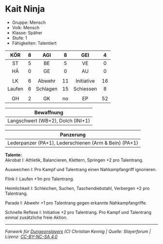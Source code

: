 # Kait Ninja  
- Gruppe: Mensch  
- Volk: Mensch  
- Klasse: Späher  
- Stufe: 1  
- Fähigkeiten: Talentiert  


| KÖR | 8 | AGI | 8 | GEI | 4 |
| :-: | :-: | :-: | :-: | :-: | :-: |
| ST | 5 | BE | 5 | VE | 0 |
| HÄ | 0 | GE | 0 | AU | 0 |
|  |
| LK | 6 | Abwehr | 11 | Initiative | 16 |
| Laufen | 6 | Schlagen | 15 | Schiessen | 8 |
|  |
| GH | 2 | GK | no | EP | 52 |

| Bewaffnung |
| --- |
| Langschwert (WB+2), Dolch (INI+1) |


| Panzerung |
| --- |
| Lederpanzer (PA+1), Lederschienen (Arm & Bein) (PA+1) |


**Talente:**  
Akrobat I: Athletik, Balancieren, Klettern, Springen +2 pro Talentrang.

Ausweichen I: Pro Kampf und Talentrang einen Nahkampfangriff ignorieren.

Flink I: Laufen +1m pro Talentrang.

Heimlichkeit I: Schleichen, Suchen, Taschendiebstahl, Verbergen +2 pro Talentrang.

Parade I: Abwehr +1 pro Talentrang gegen erkannte Nahkampfangriffe.

Schnelle Reflexe I: Initiative +2 pro Talentrang. Pro Kampf und Talentrang einmal zusätzliche freie Aktion.





___
*Fanwerk für [Dungeonslayers](https://www.dungeonslayers.net/) (C) Christian Kennig | Quelle: Slayerforum | Lizenz: [CC-BY-NC-SA 4.0](https://creativecommons.org/licenses/by-nc-sa/4.0/deed.de)*